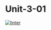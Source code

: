 # Unit-3-01
 [![linter](https://github.com/Brayden-Leblanc/Unit-3-01/workflows/linter/badge.svg)](https://github.com/marketplace/actions/super-linter)
